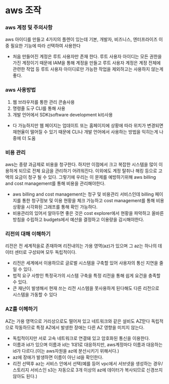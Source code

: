 # aws 조작

### aws 계정 및 주의사항
aws 아이디를 만들고 4가지의 플렌이 있는데 기본, 개발자, 비즈니스, 엔터프라이즈 이중 필요한 기능에 따라 선택하여 사용한다
- 처음 만들어진 계정은 루트 사용자만 존재 한다. 루트 사용자 아이디는 모든 권한을 가진 계정이기 때문에 IAM을 통해 계정을 만들고 루트 사용자 계정은 계정 전체에 관련한 작업 등 루트 사용자 아이디로만 가능한 작업을 제외하고는 사용하지 않는게 좋다.

### aws 사용방법
1. 웹 브라우저를 통한 관리 콘솔사용
2. 명령줄 도구 CLI를 통해 사용
3. 개발 언어에서 SDK(software development kit)사용
- 다 가능하지만 웹 페이지는 업데이트 또는 홈페이지에 상황에 따라 위치가 변경되면 재현율이 떨어질 수 있기 때문에 CLI나 개발 언어에서 사용하는 방법을 익히는게 나중에 더 도움

### 비용 관리
aws는 종량 과금제로 비용을 청구한다. 하지만 이점에서 크고 복잡한 시스템을 많이 이용하게 되므로 전체 요금을 관리하기 어려워진다. 이외에도 계정 탈취나 해킹 등으로 고액의 요금이 청구 될 수 있다. 그렇기에 우리는 이 문제를 예방하기위해 aws billing and cost management를 통해 비용을 관리해야한다.
- aws billing and cost management는 청구 및 비용관리 서비스인데 billing 페이지를 통한 청구정보 및 이용 현황을 체크 가능하고 cost management를 통해 비용 상황을 시각화된 그래프를 통해 확인 가능하다.
- 비용관리의 있어서 알아두면 좋은 것은 cost explorer에서 현황을 파악하고 올바른 방침을 수립하고 budgets에서 예산을 결정하고 이용량을 감시해야한다.

### 리전의 대해 이해하기
리전은 전 세계적을로 존재하며 리전내의는 가용 영역(az)가 있으며 그 az는 하나의 데이터 센터로 구성되며 모두 독립적이다.
- 리전은 세계에서 이용하므로 글로벌 시스템을 구축할 있어 사용자의 통신 지연을 줄일 수 있다.
- 법적 요구 사항인 특정국가의 시스템 구축을 특정 리전을 통해 쉽게 요건을 충족할 수 있다.
- 큰 재난이 발생해서 현재 쓰는 리전 시스템을 못사용하게 된다해도 다른 리전으로 시스템을 가동할 수 있다

### AZ를 이헤하기
AZ는 가용 영역으로 거리상으로도 떨어져 있고 네트워크와 같은 설비도 AZ맏다 독립적으로 작동하므로 특정 AZ에서 발생한 장애는 다른 AZ 영향을 미치지 않는다.
- 독립적이지만 서로 고속 네트워크로 연결돼 있고 암호화된 통신을 이용한다.
- 이름과 id가 있으며 이름과 id는 1대1로 대응하지만, aws계정마다 이름과 대응하는 id가 다르다.(이는 aws자원을 az에 분산시키기 위해서다.)
- az에 장애가 발생하면 이름이 아닌 id을 확인한다.
- 리전 선택후 az는 서비스 안에서 선택(예를 등어 vpc에서 서브넷을 생성하는 경우/스토리지 서비스인 s3는 자동으로 3개 이상의 az에 데이터가 복사되므로 신경쓰지 않아도 된다.)
